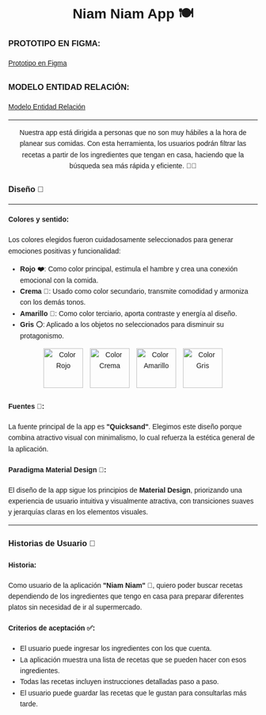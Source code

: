 <body style="font-family: Arial, sans-serif; line-height: 1.6; padding: 20px;">

  <h1 style="text-align: center;">Niam Niam App 🍽️</h1>

  <h3>PROTOTIPO EN FIGMA:</h3>
    <p><a href="https://embed.figma.com/design/CfNlXfB2WjnTfdeAmlrpSI/EPSUM-DAM2-PROYECTO?node-id=0-1&embed-host=share" target="_blank">Prototipo en Figma</a></p>

  <h3>MODELO ENTIDAD RELACIÓN:</h3>
    <p><a href="https://drive.google.com/file/d/1HbmnnFMj7iYh7guorWqGQxK-41E3-3Td/view?usp=sharing" target="_blank">Modelo Entidad Relación</a></p>

  <hr>

  <p style="text-align: center;">Nuestra app está dirigida a personas que no son muy hábiles a la hora de planear sus comidas. Con esta herramienta, los usuarios podrán filtrar las recetas a partir de los ingredientes que tengan en casa, haciendo que la búsqueda sea más rápida y eficiente. 🍳🥘</p>

  <h3>Diseño 🎨</h3>
    <hr>
    
  <h4><strong>Colores y sentido:</strong></h4>
    <p>Los colores elegidos fueron cuidadosamente seleccionados para generar emociones positivas y funcionalidad:</p>
    <ul>
        <li><strong>Rojo ❤️</strong>: Como color principal, estimula el hambre y crea una conexión emocional con la comida.</li>
        <li><strong>Crema 🤍</strong>: Usado como color secundario, transmite comodidad y armoniza con los demás tonos.</li>
        <li><strong>Amarillo 💛</strong>: Como color terciario, aporta contraste y energía al diseño.</li>
        <li><strong>Gris ⚪</strong>: Aplicado a los objetos no seleccionados para disminuir su protagonismo.</li>
    </ul>

  <div style="text-align: center;">
        <img src="https://www.colorhexa.com/fc0000.png" alt="Color Rojo" style="margin-right: 10px; width: 80px;">
        <img src="https://www.colorhexa.com/F8F2DE.png" alt="Color Crema" style="margin-right: 10px; width: 80px;">
        <img src="https://www.colorhexa.com/F8DD6F.png" alt="Color Amarillo" style="margin-right: 10px; width: 80px;">
        <img src="https://www.colorhexa.com/C2C1C1.png" alt="Color Gris" style="width: 80px;">
    </div>

  <h4><strong>Fuentes 📝:</strong></h4>
    <p>La fuente principal de la app es <strong>"Quicksand"</strong>. Elegimos este diseño porque combina atractivo visual con minimalismo, lo cual refuerza la estética general de la aplicación.</p>

  <h4><strong>Paradigma Material Design 📱:</strong></h4>
    <p>El diseño de la app sigue los principios de <strong>Material Design</strong>, priorizando una experiencia de usuario intuitiva y visualmente atractiva, con transiciones suaves y jerarquías claras en los elementos visuales.</p>

   <hr>

  <h3>Historias de Usuario 📖</h3>

  <h4><strong>Historia:</strong></h4>
    <p>Como usuario de la aplicación <strong>"Niam Niam" 🍲</strong>, quiero poder buscar recetas dependiendo de los ingredientes que tengo en casa para preparar diferentes platos sin necesidad de ir al supermercado.</p>

  <h4><strong>Criterios de aceptación ✅:</strong></h4>
    <ul>
        <li>El usuario puede ingresar los ingredientes con los que cuenta.</li>
        <li>La aplicación muestra una lista de recetas que se pueden hacer con esos ingredientes.</li>
        <li>Todas las recetas incluyen instrucciones detalladas paso a paso.</li>
        <li>El usuario puede guardar las recetas que le gustan para consultarlas más tarde.</li>
    </ul>

</body>
</html>
